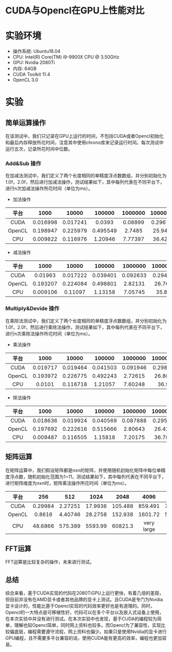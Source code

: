 # CUDA与Opencl在GPU上性能对比

# 实验环境

* 操作系统: Ubuntu18.04
* CPU: Intel(R) Core(TM) i9-9900X CPU @ 3.50GHz
* GPU: Nvidia 2080Ti
* 内存: 64GB
* CUDA Toolkit 11.4
* OpenCL 3.0

# 实验

## 简单运算操作
在该测试中，我们只记录在GPU上运行的时间，不包括CUDA或者Opencl初始化和最后内存释放所花时间，注意其中使用chrono库来记录运行时间。每次测试中运行五次，记录所花时间中位数。

### Add&Sub 操作
在加减法测试中，我们定义了两个长度相同的单精度浮点数数组，并分别初始化为1.0f，2.0f，然后进行加减法操作，测试结果如下，其中每列代表在不同平台下，进行n次加减法操作所花时间（单位为ms）。
* 加法操作

|  平台  |   1000   |  10000   |  100000  | 1000000 | 10000000 | 100000000 |
| :----: | :------: | :------: | :------: | :-----: | :------: | :-------: |
|  CUDA  | 0.016998 | 0.017241 |  0.0393  | 0.08899 | 0.296701 |  2.22198  |
| OpenCL | 0.198947 | 0.225979 | 0.495549 | 2.7485  | 25.9428  |  260.319  |
|  CPU   | 0.009822 | 0.116976 | 1.20946  | 7.77397 | 36.4262  |  347.493  |

* 减法操作

|  平台  |   1000   |  10000   |  100000  | 1000000  | 10000000 | 100000000 |
| :----: | :------: | :------: | :------: | :------: | :------: | :-------: |
|  CUDA  | 0.01963  | 0.017222 | 0.039401 | 0.092633 | 0.294654 |  2.22506  |
| OpenCL | 0.193207 | 0.224084 | 0.498801 | 2.82131  | 26.7663  |  252.961  |
|  CPU   | 0.009106 | 0.11097  | 1.13158  | 7.05745  | 35.884   |  337.065  |

### Multiply&Devide 操作
在乘除法测试中，我们定义了两个长度相同的单精度浮点数数组，并分别初始化为1.0f，2.0f，然后进行乘除法操作，测试结果如下，其中每列代表在不同平台下，进行n次乘除法操作所花时间（单位为ms）。
* 乘法操作

|  平台  |   1000   |  10000   |  100000  | 1000000  | 10000000 | 100000000 |
| :----: | :------: | :------: | :------: | :------: | :------: | :-------: |
|  CUDA  | 0.019717 | 0.019464 | 0.041503 | 0.091946 | 0.298064 |  2.22754  |
| OpenCL | 0.193972 | 0.226775 | 0.492243 | 2.72615  | 26.8028  |  254.514  |
|  CPU   |  0.0101  | 0.116718 | 1.21057  | 7.60248  |  36.92   |  350.485  |

* 除法操作

|  平台  |   1000   |  10000   |  100000  | 1000000  | 10000000 | 100000000 |
| :----: | :------: | :------: | :------: | :------: | :------: | :-------: |
|  CUDA  | 0.018636 | 0.019924 | 0.040569 | 0.087888 | 0.295593 |  2.22387  |
| OpenCL | 0.197692 | 0.222616 | 0.515666 | 2.80643  | 26.4215  |  264.745  |
|  CPU   | 0.009487 | 0.116505 | 1.15818  | 7.20175  | 36.7899  |  347.824  |

## 矩阵运算
在矩阵运算中，我们假设矩阵都是nxn的矩阵，并使用随机初始化矩阵中每位单精度浮点数，随机初始化范围为1~11，测试结果如下，其中每列代表在不同平台下，进行矩阵维度为nxn时，矩阵乘法操作所花时间（单位为ms）。

|  平台  |   256   |   512   |  1024   |  2048   |    4096    |    8192    |
| :----: | :-----: | :-----: | :-----: | :-----: | :--------: | :--------: |
|  CUDA  | 0.29984 | 2.27251 | 17.9936 | 105.488 |  859.491   |  7276.15   |
| OpenCL | 0.8616  | 4.40746 | 28.2758 | 152.938 |  1601.72   |  54061.2   |
|  CPU   | 48.6866 | 575.389 | 5593.99 | 60821.3 | very large | very large |

## FFT运算
FFT运算是比较复杂的操作，未来进行测试。

## 总结
综合来看，基于CUDA实现的代码在2080TiGPU上运行更快，有着几倍的差距，但目前并没有在AMD显卡或者其他品牌的显卡上测试。且CUDA是专门为Nvidia显卡设计的，性能比基于Opencl实现的代码效率更好也是有道理的。同时，Opencl的一大特点是可移植性好，代码可以在多个平台以及嵌入式设备上使用，在本次实验中并没有进行测试。在本次实验中也发现，基于CUDA的编程较为简单，理解也较Opencl简单，同时网上资料也较多。而Opencl为了兼容性，实现比较偏底层，编程需要遵守流程，网上资料也偏少。如果只是使用Nvidia的显卡进行GPU编程，且不需要多平台兼容的话，使用CUDA能有更高的效率，编程也更加容易。



